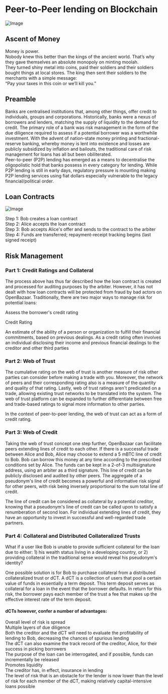 # Peer-to-Peer lending on Blockchain

![Image](https://github.com/papajijaat/HashHacks2.0-methOD/blob/master/Future_Prospects/double_spend.png?raw=true)

## Ascent of Money
Money is power.<br/>
Nobody knew this better than the kings of the ancient world. That’s why they gave themselves an absolute monopoly on minting moolah.<br/>
They turned shiny metal into coins, paid their soldiers and their soldiers bought things at local stores. The king then sent their soldiers to the merchants with a simple message:<br/>
“Pay your taxes in this coin or we’ll kill you.”<br/>

## Preamble
Banks are centralised institutions that, among other things, offer credit to individuals, groups and corporations. Historically, banks were a nexus of borrowers and lenders, matching the supply of liquidity to the demand for credit. The primary role of a bank was risk management in the form of the due diligence required to assess if a potential borrower was a worthwhile investment. With the advent of nation-state money printing and fractional-reserve banking, whereby money is lent into existence and losses are publicly subsidized by inflation and bailouts, the traditional care of risk management for loans has all but been obiliterated.<br />
Peer-to-peer (P2P) lending has emerged as a means to decentralise the oligopolistic hold that banks possess in every category for lending. While P2P lending is still in early days, regulatory pressure is mounting making P2P lending services using fiat dollars especially vulnerable to the legacy financial/political order.<br />

## Loan Contracts
![Image](https://github.com/papajijaat/HashHacks2.0-methOD/blob/master/Future_Prospects/alicebob.png?raw=true)

Step 1: Bob creates a loan contract<br/>
Step 2: Alice accepts the loan contract<br/>
Step 3: Bob accepts Alice's offer and sends to the contract to the arbiter<br/>
Step 4: Funds are transferred; repayment-receipt tracking begins (last signed receipt)<br/>

## Risk Management

### Part 1: Credit Ratings and Collateral

The process above has thus far described how the loan contract is created and processed for auditing purposes by the arbiter. However, it has not dealt with how loan contracts will be protected from fraud by bad actors on OpenBazaar. Traditionally, there are two major ways to manage risk for potential loans:

Assess the borrower's credit rating

Credit Rating

An estimate of the ability of a person or organization to fulfill their financial commitments, based on previous dealings.
As a credit rating often involves an individual disclosing their income and previous financial dealings to the creditor and other third parties


### Part 2: Web of Trust

The cumulative rating on the web of trust is another measure of risk other parties can consider before making a trade with you. Moreover, the network of peers and their corresponding rating also is a measure of the quantity and quality of that rating. Lastly, web of trust ratings aren't predicated on a trade, allowing existing trust networks to be translated into the system. The web of trust platform can be expanded to further differentiate between free and trade-based ratings to signal more information to other parties.

In the context of peer-to-peer lending, the web of trust can act as a form of credit rating.

### Part 3: Web of Credit

Taking the web of trust concept one step further, OpenBazaar can facilitate peers extending lines of credit to each other. If there is a successful trade between Alice and Bob, Alice may choose to extend a 5 mBTC line of credit to Bob. Bob can borrow this money at any time according to the prescribed conditions set by Alice. The funds can be kept in a 2-of-3 multisignature address, using an arbiter as a third signature. This line of credit can be publicly disclosed and audited by other peers. The aggregate of a pseudonym's line of credit becomes a powerful and informative risk signal for other peers, with risk being inversely proportional to the sum total line of credit.

The line of credit can be considered as collateral by a potential creditor, knowing that a pseudonym's line of credit can be called upon to satisfy a renumberation of second loan. For individual extending lines of credit, they have an opportunity to invest in successful and well-regarded trade partners.


### Part 4: Collateral and Distributed Collateralized Trusts

What if a user like Bob is unable to provide sufficient collateral for the loan due to either: 1) his wealth status living in a developing country, or 2) providing collateral in the traditional sense would reveal his pseudonym's identity?

One possible solution is for Bob to purchase collateral from a distributed collateralized trust or dCT. A dCT is a collection of users that pool a certain value of funds in essentially a term deposit. This term deposit serves as collateral for a loan in the event that the borrower defaults. In return for this risk, the borrower pays each member of the trust a fee that makes up the effective interest rate of the term deposit. 

#### dCTs however, confer a number of advantages:

Overall level of risk is spread <br />
Multiple layers of due diligence <br />
Both the creditor and the dCT will need to evaluate the profitability of lending to Bob, decreasing the chances of spurious lending <br />
The dCT can also examine the track record of the creditor, Alice, for their success in picking borrowers <br />
The purpose of the loan can be interrogated, and if possible, funds can incrementally be released <br />
Promotes liquidity <br />
The creditor has, in effect, insurance in lending <br />
The level of risk that is an obstacle for the lender is now lower than the level of risk for each member of the dCT, making relatively capital-intensive loans possible <br />
